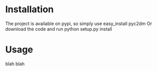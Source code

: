 Installation
============

The project is available on pypi, so simply use
    easy_install pyc2dm
Or download the code and run
    python setup.py install

Usage
==========
blah blah